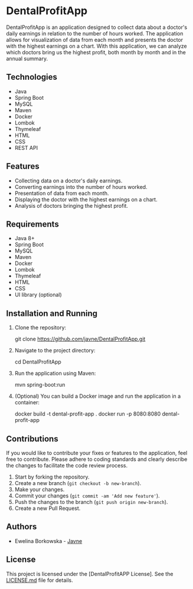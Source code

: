 # DentalProfitApp

DentalProfitApp is an application designed to collect data about a doctor's daily earnings in relation to the number of hours worked. The application allows for visualization of data from each month and presents the doctor with the highest earnings on a chart. With this application, we can analyze which doctors bring us the highest profit, both month by month and in the annual summary.

## Technologies

- Java
- Spring Boot
- MySQL
- Maven
- Docker
- Lombok
- Thymeleaf
- HTML
- CSS
- REST API

## Features

- Collecting data on a doctor's daily earnings.
- Converting earnings into the number of hours worked.
- Presentation of data from each month.
- Displaying the doctor with the highest earnings on a chart.
- Analysis of doctors bringing the highest profit.

## Requirements

- Java 8+
- Spring Boot
- MySQL
- Maven
- Docker
- Lombok
- Thymeleaf
- HTML
- CSS
- UI library (optional)

## Installation and Running

1. Clone the repository:

   git clone https://github.com/javne/DentalProfitApp.git

2. Navigate to the project directory:

   cd DentalProfitApp

3. Run the application using Maven:
   
   mvn spring-boot:run


5. (Optional) You can build a Docker image and run the application in a container:

   docker build -t dental-profit-app .
   docker run -p 8080:8080 dental-profit-app

## Contributions

If you would like to contribute your fixes or features to the application, feel free to contribute. Please adhere to coding standards and clearly describe the changes to facilitate the code review process.

1. Start by forking the repository.
2. Create a new branch (`git checkout -b new-branch`).
3. Make your changes.
4. Commit your changes (`git commit -am 'Add new feature'`).
5. Push the changes to the branch (`git push origin new-branch`).
6. Create a new Pull Request.

## Authors

- Ewelina Borkowska - [Javne](https://github.com/Javne)

## License

This project is licensed under the [DentalProfitAPP License]. See the [LICENSE.md](LICENSE.md) file for details.

